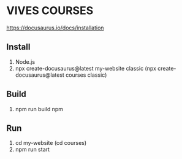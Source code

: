 # VIVES COURSES
https://docusaurus.io/docs/installation

## Install
1) Node.js
2) npx create-docusaurus@latest my-website classic
   (npx create-docusaurus@latest courses classic)

## Build
1) npm run build
npm
## Run
1) cd my-website
   (cd courses)
2) npm run start

